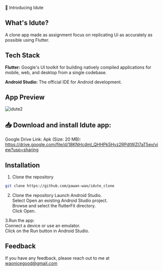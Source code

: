 🎥 Introducing Idute

##  What's Idute?
A clone app made as assignment focus on replicating Ui as accurately as possible using Flutter.


## Tech Stack

**Flutter:** Google's UI toolkit for building natively compiled applications for mobile, web, and desktop from a single codebase.

**Android Studio:** The official IDE for Android development.


## App Preview
![idute2](https://github.com/pawan-wao/idute_clone/assets/119276655/bb7431fa-c33e-4fa3-a597-00af01be2775)

## 📥 Download and install Idute app:
Google Drive Link: Apk (Size: 20 MB): 
https://drive.google.com/file/d/18KNHcdmI_QHHPk5Hvz2RPdtWZI7aT5ev/view?usp=sharing

## Installation

1. Clone the repository

```bash
git clone https://github.com/pawan-wao/idute_clone
```
2. Clone the repository
Launch Android Studio.\
Select Open an existing Android Studio project.\
Browse and select the flutterFit directory.\
Click Open.    

3.Run the app:\
Connect a device or use an emulator.\
Click on the Run button in Android Studio.

## Feedback
If you have any feedback, please reach out to me at waonicegood@gmail.com

